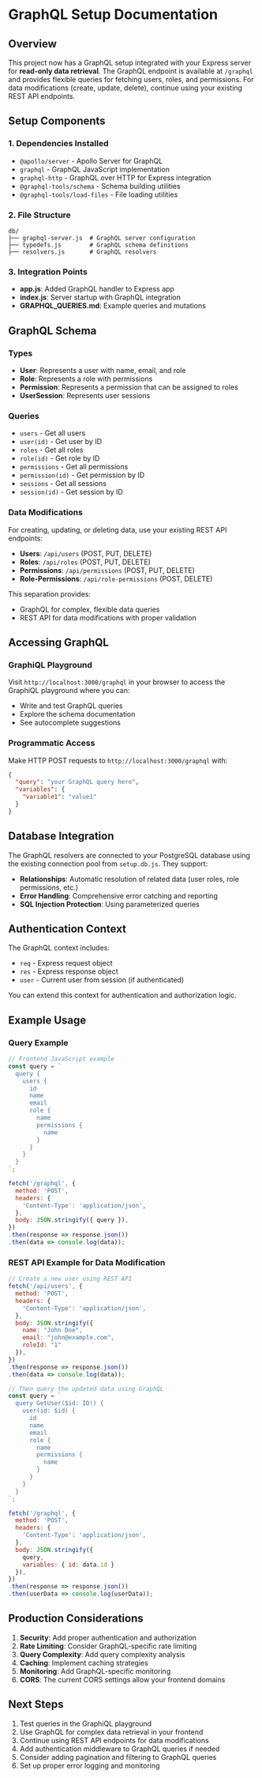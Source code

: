 # GraphQL Setup Documentation

## Overview

This project now has a GraphQL setup integrated with your Express server for **read-only data retrieval**. The GraphQL endpoint is available at `/graphql` and provides flexible queries for fetching users, roles, and permissions. For data modifications (create, update, delete), continue using your existing REST API endpoints.

## Setup Components

### 1. Dependencies Installed
- `@apollo/server` - Apollo Server for GraphQL
- `graphql` - GraphQL JavaScript implementation
- `graphql-http` - GraphQL over HTTP for Express integration
- `@graphql-tools/schema` - Schema building utilities
- `@graphql-tools/load-files` - File loading utilities

### 2. File Structure
```
db/
├── graphql-server.js  # GraphQL server configuration
├── typedefs.js        # GraphQL schema definitions
├── resolvers.js       # GraphQL resolvers
```

### 3. Integration Points
- **app.js**: Added GraphQL handler to Express app
- **index.js**: Server startup with GraphQL integration
- **GRAPHQL_QUERIES.md**: Example queries and mutations

## GraphQL Schema

### Types
- **User**: Represents a user with name, email, and role
- **Role**: Represents a role with permissions
- **Permission**: Represents a permission that can be assigned to roles
- **UserSession**: Represents user sessions

### Queries
- `users` - Get all users
- `user(id)` - Get user by ID
- `roles` - Get all roles
- `role(id)` - Get role by ID
- `permissions` - Get all permissions
- `permission(id)` - Get permission by ID
- `sessions` - Get all sessions
- `session(id)` - Get session by ID

### Data Modifications
For creating, updating, or deleting data, use your existing REST API endpoints:
- **Users**: `/api/users` (POST, PUT, DELETE)
- **Roles**: `/api/roles` (POST, PUT, DELETE) 
- **Permissions**: `/api/permissions` (POST, PUT, DELETE)
- **Role-Permissions**: `/api/role-permissions` (POST, DELETE)

This separation provides:
- GraphQL for complex, flexible data queries
- REST API for data modifications with proper validation

## Accessing GraphQL

### GraphiQL Playground
Visit `http://localhost:3000/graphql` in your browser to access the GraphiQL playground where you can:
- Write and test GraphQL queries
- Explore the schema documentation
- See autocomplete suggestions

### Programmatic Access
Make HTTP POST requests to `http://localhost:3000/graphql` with:
```json
{
  "query": "your GraphQL query here",
  "variables": {
    "variable1": "value1"
  }
}
```

## Database Integration

The GraphQL resolvers are connected to your PostgreSQL database using the existing connection pool from `setup.db.js`. They support:

- **Relationships**: Automatic resolution of related data (user roles, role permissions, etc.)
- **Error Handling**: Comprehensive error catching and reporting
- **SQL Injection Protection**: Using parameterized queries

## Authentication Context

The GraphQL context includes:
- `req` - Express request object
- `res` - Express response object  
- `user` - Current user from session (if authenticated)

You can extend this context for authentication and authorization logic.

## Example Usage

### Query Example
```javascript
// Frontend JavaScript example
const query = `
  query {
    users {
      id
      name
      email
      role {
        name
        permissions {
          name
        }
      }
    }
  }
`;

fetch('/graphql', {
  method: 'POST',
  headers: {
    'Content-Type': 'application/json',
  },
  body: JSON.stringify({ query }),
})
.then(response => response.json())
.then(data => console.log(data));
```

### REST API Example for Data Modification
```javascript
// Create a new user using REST API
fetch('/api/users', {
  method: 'POST',
  headers: {
    'Content-Type': 'application/json',
  },
  body: JSON.stringify({
    name: "John Doe",
    email: "john@example.com", 
    roleId: "1"
  }),
})
.then(response => response.json())
.then(data => console.log(data));

// Then query the updated data using GraphQL
const query = `
  query GetUser($id: ID!) {
    user(id: $id) {
      id
      name
      email
      role {
        name
        permissions {
          name
        }
      }
    }
  }
`;

fetch('/graphql', {
  method: 'POST',
  headers: {
    'Content-Type': 'application/json',
  },
  body: JSON.stringify({ 
    query,
    variables: { id: data.id }
  }),
})
.then(response => response.json())
.then(userData => console.log(userData));
```

## Production Considerations

1. **Security**: Add proper authentication and authorization
2. **Rate Limiting**: Consider GraphQL-specific rate limiting
3. **Query Complexity**: Add query complexity analysis
4. **Caching**: Implement caching strategies
5. **Monitoring**: Add GraphQL-specific monitoring
6. **CORS**: The current CORS settings allow your frontend domains

## Next Steps

1. Test queries in the GraphiQL playground
2. Use GraphQL for complex data retrieval in your frontend
3. Continue using REST API endpoints for data modifications
4. Add authentication middleware to GraphQL queries if needed
5. Consider adding pagination and filtering to GraphQL queries
6. Set up proper error logging and monitoring
